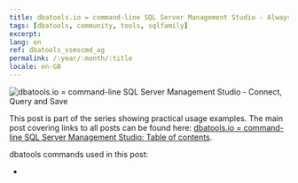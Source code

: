 ```yaml
---
title: dbatools.io = command-line SQL Server Management Studio - AlwaysOn Availability Groups
tags: [dbatools, community, tools, sqlfamily]
excerpt: 
lang: en
ref: dbatools_ssmscmd_ag
permalink: /:year/:month/:title
locale: en-GB
---
```

![dbatools.io = command-line SQL Server Management Studio - Connect, Query and Save](dbatools_ssmscmd.png)

This post is part of the series showing practical usage examples. The main post covering links to all posts can be found here: [dbatools.io = command-line SQL Server Management Studio: Table of contents](https://www.bronowski.it/blog/2020/06/dbatools-io-command-line-sql-server-management-studio-table-of-contents/).

dbatools commands used in this post:

* 